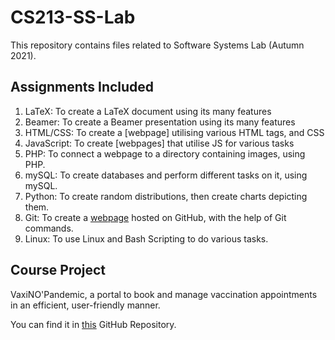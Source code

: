 # CS213-SS-Lab

This repository contains files related to Software Systems Lab (Autumn 2021).


## Assignments Included
1. LaTeX: To create a LaTeX document using its many features
2. Beamer: To create a Beamer presentation using its many features
3. HTML/CSS: To create a [webpage] <!--(https://whitelisted2.github.io/CS213-SS-Lab/A3-HTML-CSS/200010003.html)--> utilising various HTML tags, and CSS
4. JavaScript: To create [webpages] <!--(https://whitelisted2.github.io/CS213-SS-Lab/A4-Javascript/mainpagejs.html)--> that utilise JS for various tasks
5. PHP: To connect a webpage to a directory containing images, using PHP.
6. mySQL: To create databases and perform different tasks on it, using mySQL.
7. Python: To create random distributions, then create charts depicting them.
8. Git: To create a [webpage](https://whitelisted2.github.io/Profile-Page/) hosted on GitHub, with the help of Git commands.
9. Linux: To use Linux and Bash Scripting to do various tasks. 

## Course Project
VaxiNO'Pandemic, a portal to book and manage vaccination appointments in an efficient, user-friendly manner.

You can find it in [this](https://github.com/Whitelisted2/VaxiNO-Pandemic) GitHub Repository.
